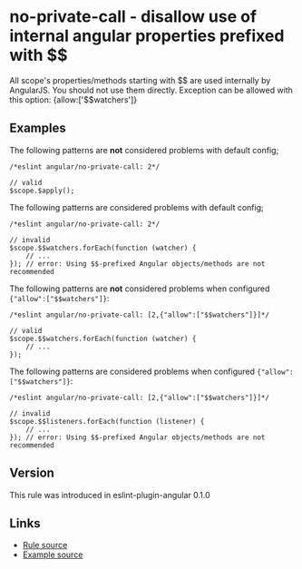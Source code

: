 <!-- WARNING: Generated documentation. Edit docs and examples in the rule and examples file ('rules/no-private-call.js', 'examples/no-private-call.js'). -->

# no-private-call - disallow use of internal angular properties prefixed with $$

All scope's properties/methods starting with $$ are used internally by AngularJS.
You should not use them directly.
Exception can be allowed with this option: {allow:['$$watchers']}

## Examples

The following patterns are **not** considered problems with default config;

    /*eslint angular/no-private-call: 2*/

    // valid
    $scope.$apply();

The following patterns are considered problems with default config;

    /*eslint angular/no-private-call: 2*/

    // invalid
    $scope.$$watchers.forEach(function (watcher) {
        // ...
    }); // error: Using $$-prefixed Angular objects/methods are not recommended

The following patterns are **not** considered problems when configured `{"allow":["$$watchers"]}`:

    /*eslint angular/no-private-call: [2,{"allow":["$$watchers"]}]*/

    // valid
    $scope.$$watchers.forEach(function (watcher) {
        // ...
    });

The following patterns are considered problems when configured `{"allow":["$$watchers"]}`:

    /*eslint angular/no-private-call: [2,{"allow":["$$watchers"]}]*/

    // invalid
    $scope.$$listeners.forEach(function (listener) {
        // ...
    }); // error: Using $$-prefixed Angular objects/methods are not recommended

## Version

This rule was introduced in eslint-plugin-angular 0.1.0

## Links

* [Rule source](../rules/no-private-call.js)
* [Example source](../examples/no-private-call.js)
